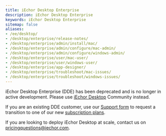 ```yaml
---
title: iEchor Desktop Enterprise
description: iEchor Desktop Enterprise
keywords: iEchor Desktop Enterprise
sitemap: false
aliases:
- /ee/desktop/
- /desktop/enterprise/release-notes/
- /desktop/enterprise/admin/install/mac/
- /desktop/enterprise/admin/configure/mac-admin/
- /desktop/enterprise/admin/configure/windows-admin/
- /desktop/enterprise/user/mac-user/
- /desktop/enterprise/user/windows-user/
- /desktop/enterprise/app-designer/
- /desktop/enterprise/troubleshoot/mac-issues/
- /desktop/enterprise/troubleshoot/windows-issues/
---
```


iEchor Desktop Enterprise (DDE) has been deprecated and is no longer in active development. Please use [iEchor Desktop](../index.md) Community instead.

If you are an existing DDE customer, use our [Support form](https://hub.iechor.com/support/desktop/) to request a transition to one of our new [subscription plans](https://www.iechor.com/pricing).

If you are looking to deploy iEchor Desktop at scale, contact us on [pricingquestions@iechor.com](mailto:pricingquestions@iechor.com).